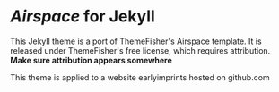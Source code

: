 # _Airspace_ for Jekyll

This Jekyll theme is a port of ThemeFisher's Airspace template. It is released under ThemeFisher's free license, which requires attribution.  **Make sure attribution appears somewhere**


This theme is applied to a website earlyimprints hosted on github.com
